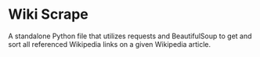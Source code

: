 <h1>Wiki Scrape</h1>
A standalone Python file that utilizes requests and BeautifulSoup to get and sort all
referenced Wikipedia links on a given Wikipedia article. 
